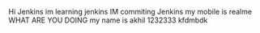 Hi Jenkins
im learning jenkins
IM commiting Jenkins
my mobile is realme
WHAT ARE YOU DOING
my name is akhil
1232333
kfdmbdk
